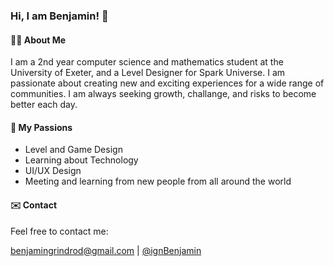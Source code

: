 ### Hi, I am Benjamin! 👋

#### 🙋‍♂️ About Me

I am a 2nd year computer science and mathematics student at the University of Exeter, and a Level Designer for Spark Universe. I am passionate about creating new and exciting experiences for a wide range of communities. I am always seeking growth, challange, and risks to become better each day.

#### 🎉 My Passions

- Level and Game Design
- Learning about Technology
- UI/UX Design
- Meeting and learning from new people from all around the world

#### ✉️  Contact

Feel free to contact me:

benjamingrindrod@gmail.com | [@ignBenjamin](https://twitter.com/ignBenjamin)
